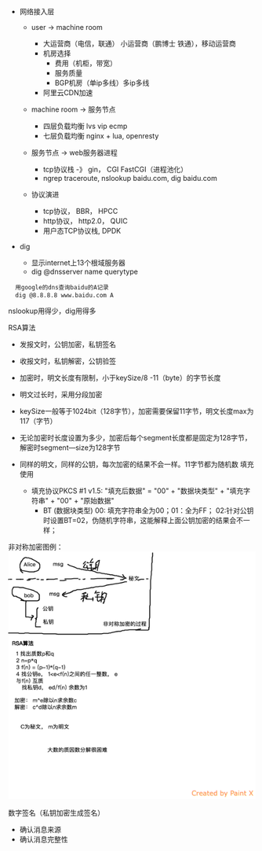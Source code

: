 + 网络接入层
  + user -> machine room
    + 大运营商（电信，联通） 小运营商（鹏博士 铁通），移动运营商
    + 机房选择
      + 费用（机柜，带宽）
      + 服务质量
      + BGP机房（单ip多线）多ip多线
    + 阿里云CDN加速
  + machine room -> 服务节点
    + 四层负载均衡 lvs vip ecmp
    + 七层负载均衡 nginx + lua, openresty 
  + 服务节点 -> web服务器进程
    + tcp协议栈 -》 gin， CGI FastCGI（进程池化）
    + ngrep traceroute, nslookup baidu.com, dig baidu.com
  
  + 协议演进
    + tcp协议， BBR， HPCC
    + http协议， http2.0， QUIC
    + 用户态TCP协议栈, DPDK
  

+ dig
  + 显示internet上13个根域服务器
  + dig @dnsserver name querytype



```
  用google的dns查询baidu的A记录
  dig @8.8.8.8 www.baidu.com A
```


nslookup用得少，dig用得多

RSA算法
+ 发报文时，公钥加密，私钥签名
+ 收报文时，私钥解密，公钥验签

+ 加密时，明文长度有限制，小于keySize/8 -11（byte）的字节长度
+ 明文过长时，采用分段加密
+ keySize一般等于1024bit（128字节），加密需要保留11字节，明文长度max为117（字节）
+ 无论加密时长度设置为多少，加密后每个segment长度都是固定为128字节，解密时segment—size为128字节

+ 同样的明文，同样的公钥，每次加密的结果不会一样。11字节都为随机数 填充使用
  + 填充协议PKCS #1 v1.5: "填充后数据" = "00" + "数据块类型" + "填充字符串" + "00" + "原始数据"
    + BT (数据块类型) 00: 填充字符串全为00；01：全为FF； 02:针对公钥时设置BT=02，伪随机字符串，这能解释上面公钥加密的结果会不一样；


非对称加密图例：
![image](net-image/RSA.png)

数字签名（私钥加密生成签名）
+ 确认消息来源
+ 确认消息完整性
